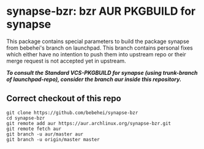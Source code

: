# synapse-bzr: bzr AUR PKGBUILD for synapse

This package contains special parameters to build the package synapse from bebehei's branch on launchpad. This branch contains personal fixes which either have no intention to push them into upstream repo or their merge request is not accepted yet in upstream.

***To consult the Standard VCS-PKGBUILD for synapse (using trunk-branch of launchpad-repo), consider the branch aur inside this repository.***

## Correct checkout of this repo

    git clone https://github.com/bebehei/synapse-bzr
    cd synapse-bzr
    git remote add aur https://aur.archlinux.org/synapse-bzr.git
    git remote fetch aur
    git branch -u aur/master aur
    git branch -u origin/master master

